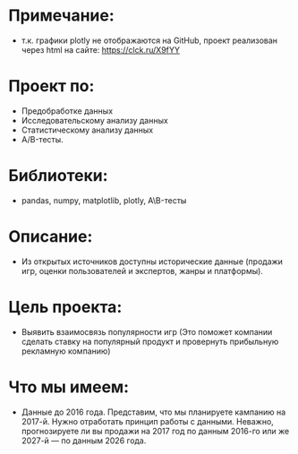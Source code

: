 # Примечание:
- т.к. графики plotly не отображаются на GitHub, проект реализован через html на сайте: https://clck.ru/X9fYY

# Проект по:
- Предобработке данных
- Исследовательскому анализу данных
- Статистическому анализу данных
- A/B-тесты.

# Библиотеки:
- pandas, numpy, matplotlib, plotly, A\B-тесты

# Описание:
- Из открытых источников доступны исторические данные (продажи игр, оценки пользователей и экспертов, жанры и платформы).  

# Цель проекта:
- Выявить взаимосвязь популярности игр (Это поможет компании сделать ставку на популярный продукт и провернуть прибыльную рекламную компанию)

# Что мы имеем:
- Данные до 2016 года. Представим, что мы планируете кампанию на 2017-й. Нужно отработать принцип работы с данными. Неважно, прогнозируете ли вы продажи на 2017 год по данным 2016-го или же 2027-й — по данным 2026 года.
